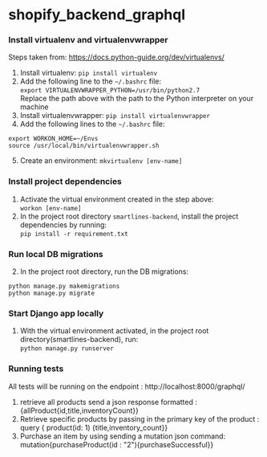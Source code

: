 # shopify_backend_graphql

### Install virtualenv and virtualenvwrapper

Steps taken from: https://docs.python-guide.org/dev/virtualenvs/

1. Install virtualenv: `pip install virtualenv`
2. Add the following line to the `~/.bashrc` file:  
`export VIRTUALENVWRAPPER_PYTHON=/usr/bin/python2.7`  
Replace the path above with the path to the Python interpreter on your machine
3. Install virtualenvwrapper: `pip install virtualenvwrapper`
4. Add the following lines to the `~/.bashrc` file:
```
export WORKON_HOME=~/Envs 
source /usr/local/bin/virtualenvwrapper.sh
```
5. Create an environment: `mkvirtualenv [env-name]`


### Install project dependencies

1. Activate the virtual environment created in the step above:  
`workon [env-name]`
2. In the project root directory `smartlines-backend`, install the project dependencies by running:  
`pip install -r requirement.txt`

### Run local DB migrations

2. In the project root directory, run the DB migrations:  
```
python manage.py makemigrations
python manage.py migrate
```

### Start Django app locally

1. With the virtual environment activated, in the project root directory(smartlines-backend), run:  
`python manage.py runserver`

### Running tests
All tests will be running on the endpoint : http://localhost:8000/graphql/
1. retrieve all products send a json response formatted : {allProduct{id,title,inventoryCount}} 
2. Retrieve specific products by passing in the primary key of the product : query {
  product(id: 1) {title,inventory_count}}
3. Purchase an item by using sending a mutation json command: mutation{purchaseProduct(id : "2"){purchaseSuccessful}}
